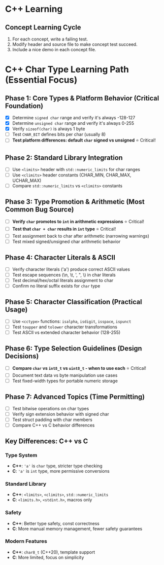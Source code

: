# C++ Learning

## Concept Learning Cycle

1. For each concept, write a failing test.
2. Modify header and source file to make concept test succeed.
3. Include a nice demo in each concept file.

# C++ Char Type Learning Path (Essential Focus)

## Phase 1: Core Types & Platform Behavior (Critical Foundation)
- [x] Determine `signed char` range and verify it's always -128-127
- [x] Determine `unsigned char` range and verify it's always 0-255
- [x] Verify `sizeof(char)` is always 1 byte
- [ ] Test `CHAR_BIT` defines bits per char (usually 8)
- [ ] **Test platform differences: default `char` signed vs unsigned** ⭐ Critical!

## Phase 2: Standard Library Integration
- [ ] Use `<limits>` header with `std::numeric_limits` for char ranges
- [ ] Use `<climits>` header constants (CHAR_MIN, CHAR_MAX, UCHAR_MAX)
- [ ] Compare `std::numeric_limits` vs `<climits>` constants

## Phase 3: Type Promotion & Arithmetic (Most Common Bug Source)
- [ ] **Verify `char` promotes to `int` in arithmetic expressions** ⭐ Critical!
- [ ] **Test that `char + char` results in `int` type** ⭐ Critical!
- [ ] Test assignment back to char after arithmetic (narrowing warnings)
- [ ] Test mixed signed/unsigned char arithmetic behavior

## Phase 4: Character Literals & ASCII
- [ ] Verify character literals ('a') produce correct ASCII values
- [ ] Test escape sequences (\n, \t, \', \", \\) in char literals
- [ ] Test decimal/hex/octal literals assignment to char
- [ ] Confirm no literal suffix exists for `char` type

## Phase 5: Character Classification (Practical Usage)
- [ ] Use `<cctype>` functions: `isalpha`, `isdigit`, `isspace`, `ispunct`
- [ ] Test `toupper` and `tolower` character transformations
- [ ] Test ASCII vs extended character behavior (128-255)

## Phase 6: Type Selection Guidelines (Design Decisions)
- [ ] **Compare `char` vs `int8_t` vs `uint8_t` - when to use each** ⭐ Critical!
- [ ] Document text data vs byte manipulation use cases
- [ ] Test fixed-width types for portable numeric storage

## Phase 7: Advanced Topics (Time Permitting)
- [ ] Test bitwise operations on char types
- [ ] Verify sign extension behavior with signed char
- [ ] Test struct padding with char members
- [ ] Compare C++ vs C behavior differences

## Key Differences: C++ vs C

### **Type System**
- **C++**: `'a'` is `char` type, stricter type checking
- **C**: `'a'` is `int` type, more permissive conversions

### **Standard Library**
- **C++**: `<limits>`, `<climits>`, `std::numeric_limits`
- **C**: `<limits.h>`, `<stdint.h>`, macros only

### **Safety**
- **C++**: Better type safety, const correctness
- **C**: More manual memory management, fewer safety guarantees

### **Modern Features**
- **C++**: `char8_t` (C++20), template support
- **C**: More limited, focus on simplicity